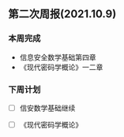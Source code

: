 ## 第二次周报(2021.10.9)

### 本周完成

- 信息安全数学基础第四章
- 《现代密码学概论》一二章

### 下周计划

- [ ] 信安数学基础继续
- [ ] 《现代密码学概论》

